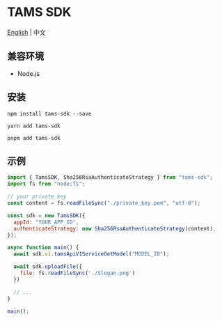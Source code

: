 # TAMS SDK

[English](./README.md) | 中文

## 兼容环境

- Node.js

## 安装

```
npm install tams-sdk --save
```

```
yarn add tams-sdk
```

```
pnpm add tams-sdk
```

## 示例

```js
import { TamsSDK, Sha256RsaAuthenticateStrategy } from "tams-sdk";
import fs from "node:fs";

// your private key
const content = fs.readFileSync("./private_key.pem", "utf-8");

const sdk = new TamsSDK({
  appId: "YOUR_APP_ID",
  authenticateStrategy: new Sha256RsaAuthenticateStrategy(content),
});

async function main() {
  await sdk.v1.tamsApiV1ServiceGetModel("MODEL_ID");

  await sdk.uploadFile({
    file: fs.readFileSync('./Slogan.png')
  })

  // ...
}

main();
```

